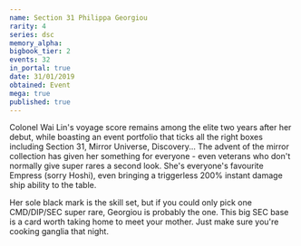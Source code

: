 ```yaml
---
name: Section 31 Philippa Georgiou
rarity: 4
series: dsc
memory_alpha:
bigbook_tier: 2
events: 32
in_portal: true
date: 31/01/2019
obtained: Event
mega: true
published: true
---
```


Colonel Wai Lin's voyage score remains among the elite two years after her debut, while boasting an event portfolio that ticks all the right boxes including Section 31, Mirror Universe, Discovery... The advent of the mirror collection has given her something for everyone - even veterans who don't normally give super rares a second look. She's everyone's favourite Empress (sorry Hoshi), even bringing a triggerless 200% instant damage ship ability to the table. 

Her sole black mark is the skill set, but if you could only pick one CMD/DIP/SEC super rare, Georgiou is probably the one. This big SEC base is a card worth taking home to meet your mother. Just make sure you're cooking ganglia that night.
